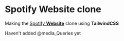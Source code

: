 # Spotify Website clone

Making the [Spotify **Website**](https://www.spotify.com/in/) clone using **TailwindCSS**

Haven't added @media_Queries yet